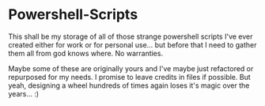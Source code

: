 # Powershell-Scripts
This shall be my storage of all of those strange powershell scripts I've ever created either for work or for personal use... but before that I need to gather them all from god knows where. No warranties.

Maybe some of these are originally yours and I've maybe just refactored or repurposed for my needs. I promise to leave credits in files if possible. But yeah, designing a wheel hundreds of times again loses it's magic over the years... :)
